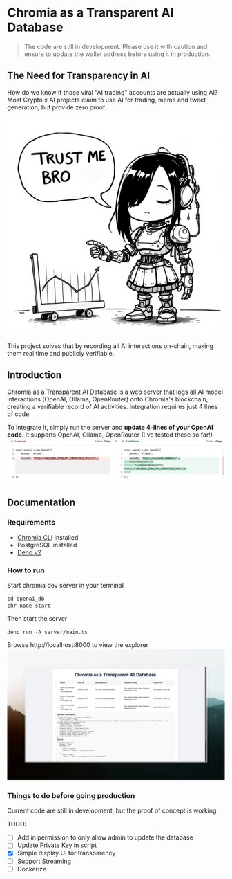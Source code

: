 # Chromia as a Transparent AI Database

> The code are still in development. Please use it with caution and ensure to update the wallet address before using it in production.

## The Need for Transparency in AI


How do we know if those viral "AI trading" accounts are actually using AI? Most Crypto x AI projects claim to use AI for trading, meme and tweet generation, but provide zero proof. 

![](./cover.png)

This project solves that by recording all AI interactions on-chain, making them real time and publicly verifiable.

## Introduction

 Chromia as a Transparent AI Database is a web server that logs all AI model interactions (OpenAI, Ollama, OpenRouter) onto Chromia's blockchain, creating a verifiable record of AI activities. Integration requires just 4 lines of code.

To integrate it, simply run the server and **update 4-lines of your OpenAI code**. It supports OpenAI, Ollama, OpenRouter (I've tested these so far!)
![](./demo.png)

## Documentation


### Requirements
- [Chromia CLI](https://docs.chromia.com/intro/installation/cli-installation) Installed
- PostgreSQL installed
- [Deno v2](https://deno.com/)

### How to run
Start chromia dev server in your terminal
```
cd openai_db
chr node start
```

Then start the server

```
deno run -A server/main.ts
```

Browse http://localhost:8000 to view the explorer
![](./ui.jpeg)

### Things to do before going production

Current code are still in development, but the proof of concept is working.

TODO:
- [ ] Add in permission to only allow admin to update the database 
- [ ] Update Private Key in script
- [x] Simple display UI for transparency
- [ ] Support Streaming
- [ ] Dockerize

